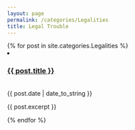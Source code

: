 ```yaml
---
layout: page
permalink: /categories/Legalities
title: Legal Trouble
---
```


<div class="categoryContainer">
  {% for post in site.categories.Legalities %}
  <li>
    <h3 class="catTitle"><a href="{{ post.url }}">{{ post.title }}</a></h3> <br /> <span>{{ post.date | date_to_string }}</span>
    <article class="archive-item">
      <p>{{ post.excerpt }}</p>
    </article>
  </li>
  {% endfor %}
</div>